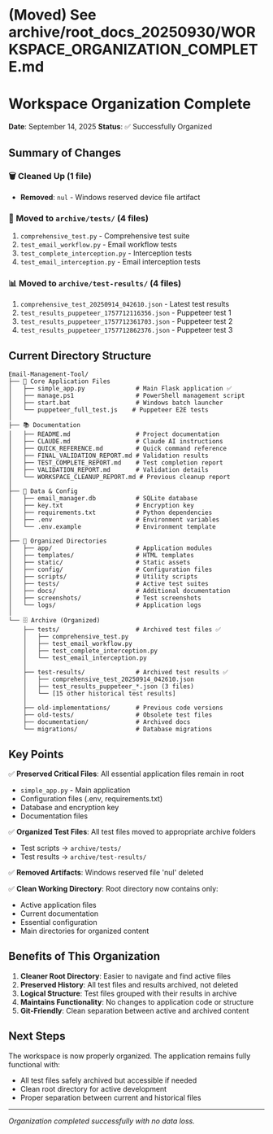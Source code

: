 # (Moved) See archive/root_docs_20250930/WORKSPACE_ORGANIZATION_COMPLETE.md

<!-- stub preserved to avoid broken links -->

# Workspace Organization Complete

**Date**: September 14, 2025
**Status**: ✅ Successfully Organized

## Summary of Changes

### 🗑️ Cleaned Up (1 file)

- **Removed**: `nul` - Windows reserved device file artifact

### 📁 Moved to `archive/tests/` (4 files)

1. `comprehensive_test.py` - Comprehensive test suite
2. `test_email_workflow.py` - Email workflow tests
3. `test_complete_interception.py` - Interception tests
4. `test_email_interception.py` - Email interception tests

### 📊 Moved to `archive/test-results/` (4 files)

1. `comprehensive_test_20250914_042610.json` - Latest test results
2. `test_results_puppeteer_1757712116356.json` - Puppeteer test 1
3. `test_results_puppeteer_1757712361703.json` - Puppeteer test 2
4. `test_results_puppeteer_1757712862376.json` - Puppeteer test 3

## Current Directory Structure

```
Email-Management-Tool/
├── 📄 Core Application Files
│   ├── simple_app.py              # Main Flask application ✅
│   ├── manage.ps1                 # PowerShell management script
│   ├── start.bat                  # Windows batch launcher
│   └── puppeteer_full_test.js    # Puppeteer E2E tests
│
├── 📚 Documentation
│   ├── README.md                  # Project documentation
│   ├── CLAUDE.md                  # Claude AI instructions
│   ├── QUICK_REFERENCE.md         # Quick command reference
│   ├── FINAL_VALIDATION_REPORT.md # Validation results
│   ├── TEST_COMPLETE_REPORT.md    # Test completion report
│   ├── VALIDATION_REPORT.md       # Validation details
│   └── WORKSPACE_CLEANUP_REPORT.md # Previous cleanup report
│
├── 💾 Data & Config
│   ├── email_manager.db           # SQLite database
│   ├── key.txt                    # Encryption key
│   ├── requirements.txt           # Python dependencies
│   ├── .env                       # Environment variables
│   └── .env.example               # Environment template
│
├── 📁 Organized Directories
│   ├── app/                       # Application modules
│   ├── templates/                 # HTML templates
│   ├── static/                    # Static assets
│   ├── config/                    # Configuration files
│   ├── scripts/                   # Utility scripts
│   ├── tests/                     # Active test suites
│   ├── docs/                      # Additional documentation
│   ├── screenshots/               # Test screenshots
│   └── logs/                      # Application logs
│
└── 🗄️ Archive (Organized)
    ├── tests/                     # Archived test files ✅
    │   ├── comprehensive_test.py
    │   ├── test_email_workflow.py
    │   ├── test_complete_interception.py
    │   └── test_email_interception.py
    │
    ├── test-results/              # Archived test results ✅
    │   ├── comprehensive_test_20250914_042610.json
    │   ├── test_results_puppeteer_*.json (3 files)
    │   └── [15 other historical test results]
    │
    ├── old-implementations/       # Previous code versions
    ├── old-tests/                 # Obsolete test files
    ├── documentation/             # Archived docs
    └── migrations/                # Database migrations
```

## Key Points

✅ **Preserved Critical Files**: All essential application files remain in root

- `simple_app.py` - Main application
- Configuration files (.env, requirements.txt)
- Database and encryption key
- Documentation files

✅ **Organized Test Files**: All test files moved to appropriate archive folders

- Test scripts → `archive/tests/`
- Test results → `archive/test-results/`

✅ **Removed Artifacts**: Windows reserved file 'nul' deleted

✅ **Clean Working Directory**: Root directory now contains only:

- Active application files
- Current documentation
- Essential configuration
- Main directories for organized content

## Benefits of This Organization

1. **Cleaner Root Directory**: Easier to navigate and find active files
2. **Preserved History**: All test files and results archived, not deleted
3. **Logical Structure**: Test files grouped with their results in archive
4. **Maintains Functionality**: No changes to application code or structure
5. **Git-Friendly**: Clean separation between active and archived content

## Next Steps

The workspace is now properly organized. The application remains fully functional with:

- All test files safely archived but accessible if needed
- Clean root directory for active development
- Proper separation between current and historical files

---

_Organization completed successfully with no data loss._
